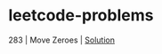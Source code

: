 # leetcode-problems
283 | Move Zeroes | [Solution](https://leetcode.com/submissions/detail/1099111680/)
